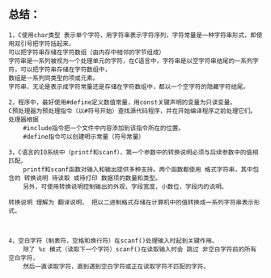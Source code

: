 ## 总结：
    1，C使用char类型 表示单个字符，用字符串表示字符序列，字符常量是一种字符串形式，即使用双引号把字符括起来。
    可以把字符串存储在字符数组（由内存中相邻的字节组成）
    字符串是一系列被视为一个处理单元的字符，在C语言中，字符串是以空字符串结尾的一系列字符，可以把字符串存储在字符数组中，
    数组是一系列同类型的项或元素。
    字符串，无论是表示成字符常量还是存储在字符数组中，都以一个空字符的隐藏字符结尾。

    2，程序中，最好使用#define定义数值常量，用const关键声明的变量为只读变量。
    C预处理器为预处理指令（以#符号开始）查找源代码程序，并在开始编译程序之前处理它们。
    处理器根据
        #include指令把一个文件中内容添加到该指令所在的位置。
        #define指令可以创建明示常量（符号常量）

    3，C语言的IO系统中（printf和scanf），第一个参数中的转换说明必须与后续参数中的值相匹配。
        printf和scanf函数对输入和输出提供多种支持。两个函数都使用 格式字符串，其中包含的 转换说明 待读取 或待打印 数据项的数量和类型。
        另外，可使用转换说明控制输出的外观，字段宽度，小数位，字段内的说明。

    转换说明 理解为 翻译说明， 把以二进制格式存储在计算机中的值转换成一系列字符串表示形式。



    4，空白字符（制表符，空格和换行符）在scanf()处理输入时起到关键作用。
        除了 %c 模式（读取下一个字符）scanf()在读取输入时会 跳过 非空白字符前的所有 空白字符，
        然后一直读取字符，直到遇到空白字符或正在读取字符不匹配的字符。



